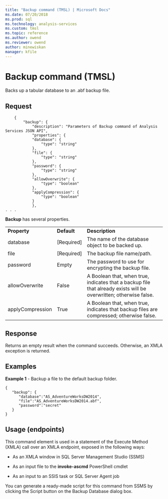 ```yaml
---
title: "Backup command (TMSL) | Microsoft Docs"
ms.date: 07/20/2018
ms.prod: sql
ms.technology: analysis-services
ms.custom: tmsl
ms.topic: reference
ms.author: owend
ms.reviewer: owend
author: minewiskan
manager: kfile
---
```

# Backup command (TMSL)

  Backs up a tabular database to an .abf backup file.  
  
## Request  
  
```  
    {  
        "backup": {  
            "description": "Parameters of Backup command of Analysis Services JSON API",  
            "properties": {  
            "database": {  
                "type": "string"  
            },  
            "file": {  
                "type": "string"  
            },  
            "password": {  
                "type": "string"  
            },  
            "allowOverwrite": {  
                "type": "boolean"  
            },  
            "applyCompression": {  
                "type": "boolean"  
            }  
            },  
. . .   
```  
  
 **Backup** has several properties.  
  
||||  
|-|-|-|  
|**Property**|**Default**|**Description**|  
|database|[Required]|The name of the database object to be backed up.|  
|file|[Required]|The backup file name/path.|  
|password|Empty|The password to use for encrypting the backup file.|  
|allowOverwrite|False|A Boolean that, when true, indicates that a backup file that already exists will be overwritten; otherwise false.|  
|applyCompression|True|A Boolean that, when true, indicates that backup files are compressed; otherwise false.|  
  
## Response  

 Returns an empty result when the command succeeds. Otherwise, an XMLA exception is returned.  
  
## Examples  

 **Example 1** - Backup a file to the default backup folder.  
  
```  
{   
   "backup": {   
      "database":"AS_AdventureWorksDW2014",  
      "file":"AS_AdventureWorksDW2014.abf",  
      "password":"secret"  
   }  
}  
```  
  
## Usage (endpoints)  

 This command element is used in  a statement of the Execute Method (XMLA) call over an XMLA endpoint, exposed in the following ways:  
  
- As an XMLA window in SQL Server Management Studio (SSMS)  
  
- As an input file to the **invoke-ascmd** PowerShell cmdlet  
  
- As an input to an SSIS task or SQL Server Agent job  
  
 You can generate a ready-made script  for this command from SSMS by clicking the Script button on the Backup Database dialog box.  